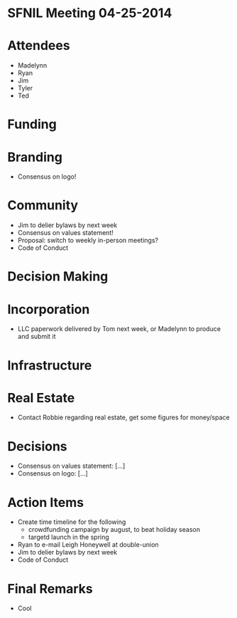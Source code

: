 SFNIL Meeting 04-25-2014
========================

Attendees
=========

* Madelynn
* Ryan
* Jim
* Tyler
* Ted

	
Funding
=======

	
Branding
========

* Consensus on logo! 
	
	
Community
=========
	
* Jim to delier bylaws by next week
* Consensus on values statement! 
* Proposal: switch to weekly in-person meetings? 
* Code of Conduct


Decision Making
===============
	
	
Incorporation
=============
	
* LLC paperwork delivered by Tom next week, or Madelynn to produce and submit it

	
Infrastructure
==============	
	
	
Real Estate
===========

* Contact Robbie regarding real estate, get some figures for money/space
	
	
Decisions
=========

* Consensus on values statement: [...]
* Consensus on logo: [...]


Action Items
============

* Create time timeline for the following
	* crowdfunding campaign by august, to beat holiday season
	* targetd launch in the spring
* Ryan to e-mail Leigh Honeywell at double-union
* Jim to delier bylaws by next week
* Code of Conduct


Final Remarks
=============

* Cool

